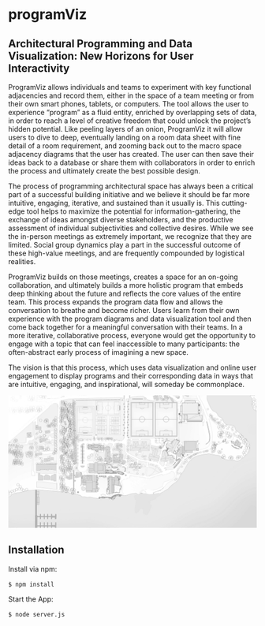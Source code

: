 # programViz

## Architectural Programming and Data Visualization: New Horizons for User Interactivity

ProgramViz allows individuals and teams to experiment with key functional adjacencies and record them, either in the space of a team meeting or from their own smart phones, tablets, or computers. The tool allows the user to experience “program” as a fluid entity, enriched by overlapping sets of data, in order to reach a level of creative freedom that could unlock the project’s hidden potential. Like peeling layers of an onion, ProgramViz it will allow users to dive to deep, eventually landing on a room data sheet with fine detail of a room requirement, and zooming back out to the macro space adjacency diagrams that the user has created. The user can then save their ideas back to a database or share them with collaborators in order to enrich the process and ultimately create the best possible design.

The process of programming architectural space has always been a critical part of a successful building initiative and we believe it should be far more intuitive, engaging, iterative, and sustained than it usually is. This cutting-edge tool helps to maximize the potential for information-gathering, the exchange of ideas amongst diverse stakeholders, and the productive assessment of individual subjectivities and collective desires. While we see the in-person meetings as extremely important, we recognize that they are limited. Social group dynamics play a part in the successful outcome of these high-value meetings, and are frequently compounded by logistical realities.

ProgramViz builds on those meetings, creates a space for an on-going collaboration, and ultimately builds a more holistic program that embeds deep thinking about the future and reflects the core values of the entire team. This process expands the program data flow and allows the conversation to breathe and become richer. Users learn from their own experience with the program diagrams and data visualization tool and then come back together for a meaningful conversation with their teams. In a more iterative, collaborative process, everyone would get the opportunity to engage with a topic that can feel inaccessible to many participants: the often-abstract early process of imagining a new space.

The vision is that this process, which uses data visualization and online user engagement to display programs and their corresponding data in ways that are intuitive, engaging, and inspirational, will someday be commonplace.

![Screenshot](/static/images/brentwood-master-plan.JPG?raw=true "Title")

## Installation

Install via npm:

```bash
$ npm install
```
Start the App:

```bash
$ node server.js
```

